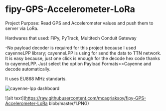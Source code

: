 # fipy-GPS-Accelerometer-LoRa

Project Purpose:
Read GPS and Accelerometer values and push them to server via LoRa.

Hardwares that used:
FiPy, PyTrack, Multitech Conduit Gateway

-No payload decoder is required for this project because I used cayenneLPP library;
cayenneLPP is using for send the data to TTN network. It is easy because, just one click is enough for the decode hex code thanks to cayenneLPP.
Just select the option Payload Formats>>Cayenne and decode automatically.

It uses EU868 MHz standarts.

![cayenne-lpp dashboard](https://yadi.sk/i/7vhg4n7A3YCBk7)

![alt text](https://raw.githubusercontent.com/mcagriaksoy/fipy-GPS-Accelerometer-LoRa
blob/master/1.PNG)

